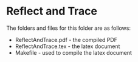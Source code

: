 # Reflect and Trace

The folders and files for this folder are as follows:
- ReflectAndTrace.pdf - the compiled PDF
- ReflectAndTrace.tex - the latex document
- Makefile - used to compile the latex document

